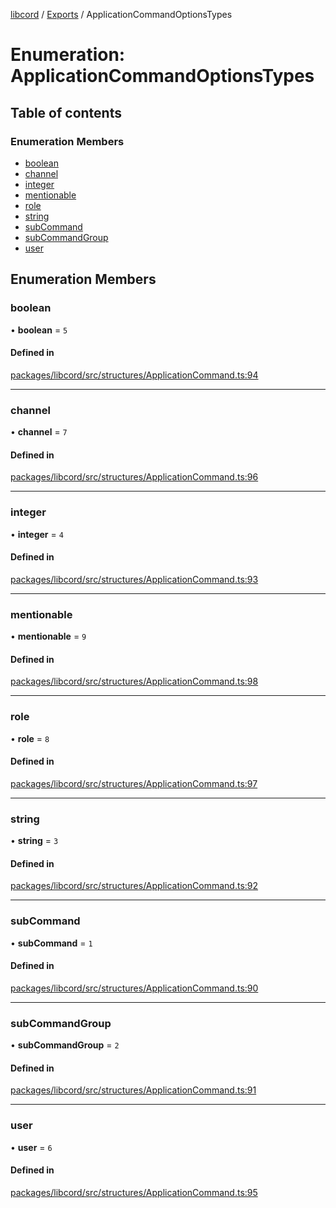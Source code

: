 [libcord](../README.md) / [Exports](../modules.md) / ApplicationCommandOptionsTypes

# Enumeration: ApplicationCommandOptionsTypes

## Table of contents

### Enumeration Members

- [boolean](ApplicationCommandOptionsTypes.md#boolean)
- [channel](ApplicationCommandOptionsTypes.md#channel)
- [integer](ApplicationCommandOptionsTypes.md#integer)
- [mentionable](ApplicationCommandOptionsTypes.md#mentionable)
- [role](ApplicationCommandOptionsTypes.md#role)
- [string](ApplicationCommandOptionsTypes.md#string)
- [subCommand](ApplicationCommandOptionsTypes.md#subcommand)
- [subCommandGroup](ApplicationCommandOptionsTypes.md#subcommandgroup)
- [user](ApplicationCommandOptionsTypes.md#user)

## Enumeration Members

### boolean

• **boolean** = ``5``

#### Defined in

[packages/libcord/src/structures/ApplicationCommand.ts:94](https://github.com/Libcord/libcord/blob/d0e0b8c/packages/libcord/src/structures/ApplicationCommand.ts#L94)

___

### channel

• **channel** = ``7``

#### Defined in

[packages/libcord/src/structures/ApplicationCommand.ts:96](https://github.com/Libcord/libcord/blob/d0e0b8c/packages/libcord/src/structures/ApplicationCommand.ts#L96)

___

### integer

• **integer** = ``4``

#### Defined in

[packages/libcord/src/structures/ApplicationCommand.ts:93](https://github.com/Libcord/libcord/blob/d0e0b8c/packages/libcord/src/structures/ApplicationCommand.ts#L93)

___

### mentionable

• **mentionable** = ``9``

#### Defined in

[packages/libcord/src/structures/ApplicationCommand.ts:98](https://github.com/Libcord/libcord/blob/d0e0b8c/packages/libcord/src/structures/ApplicationCommand.ts#L98)

___

### role

• **role** = ``8``

#### Defined in

[packages/libcord/src/structures/ApplicationCommand.ts:97](https://github.com/Libcord/libcord/blob/d0e0b8c/packages/libcord/src/structures/ApplicationCommand.ts#L97)

___

### string

• **string** = ``3``

#### Defined in

[packages/libcord/src/structures/ApplicationCommand.ts:92](https://github.com/Libcord/libcord/blob/d0e0b8c/packages/libcord/src/structures/ApplicationCommand.ts#L92)

___

### subCommand

• **subCommand** = ``1``

#### Defined in

[packages/libcord/src/structures/ApplicationCommand.ts:90](https://github.com/Libcord/libcord/blob/d0e0b8c/packages/libcord/src/structures/ApplicationCommand.ts#L90)

___

### subCommandGroup

• **subCommandGroup** = ``2``

#### Defined in

[packages/libcord/src/structures/ApplicationCommand.ts:91](https://github.com/Libcord/libcord/blob/d0e0b8c/packages/libcord/src/structures/ApplicationCommand.ts#L91)

___

### user

• **user** = ``6``

#### Defined in

[packages/libcord/src/structures/ApplicationCommand.ts:95](https://github.com/Libcord/libcord/blob/d0e0b8c/packages/libcord/src/structures/ApplicationCommand.ts#L95)
